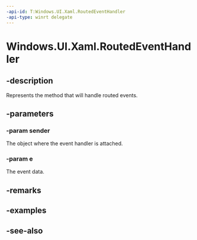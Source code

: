 ```yaml
---
-api-id: T:Windows.UI.Xaml.RoutedEventHandler
-api-type: winrt delegate
---
```

<!-- Delegate syntax.
public delegate void RoutedEventHandler(System.Object sender, Windows.UI.Xaml.RoutedEventArgs e)
-->
# Windows.UI.Xaml.RoutedEventHandler

## -description
Represents the method that will handle routed events.



## -parameters
### -param sender
The object where the event handler is attached.

### -param e
The event data.


## -remarks

## -examples

## -see-also
